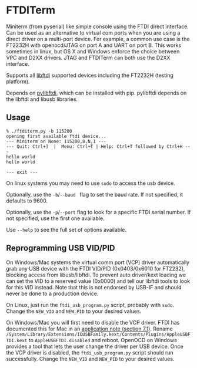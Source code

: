 # FTDITerm

Miniterm (from pyserial) like simple console using the FTDI direct interface. Can be used as an alternative to virtual com ports when you are using a direct driver on a multi-port device. For example, a common use case is the FT2232H with openocd/JTAG on port A and UART on port B. This works sometimes in linux, but OS X and Windows enforce the choice between VPC and D2XX drivers. JTAG and FTDITerm can both use the D2XX interface.

Supports all [libftdi](http://www.intra2net.com/en/developer/libftdi/) supported devices including the FT2232H (testing platform).

Depends on [pylibftdi](https://pypi.python.org/pypi/pylibftdi), which can be installed with pip. pylibftdi depends on the libftdi and libusb libraries.

## Usage

```
% ./ftditerm.py -b 115200
opening first available ftdi device...
--- Miniterm on None: 115200,8,N,1 ---
--- Quit: Ctrl+]  |  Menu: Ctrl+T | Help: Ctrl+T followed by Ctrl+H ---
hello world
hello world

--- exit ---
```

On linux systems you may need to use `sudo` to access the usb device.

Optionally, use the `-b`/`--baud ` flag to set the baud rate. If not specified, it defaults to 9600.

Optionally, use the `-p`/`--port` flag to look for a specific FTDI serial number. If not specified, use the first one available.

Use `--help` to see the full set of options available.

## Reprogramming USB VID/PID

On Windows/Mac systems the virtual comm port (VCP) driver automatically grab any USB device with the FTDI VID/PID (0x0403/0x6010 for FT2232), blocking access from libusb/libftdi. To prevent auto driver/kext loading we can set the VID to a reserved value (0x0000) and tell our libftdi tools to look for this VID instead. Note that this is not endorsed by USB-IF and should never be done to a production device.

On Linux, just run the `ftdi_usb_program.py` script, probably with `sudo`. Change the `NEW_VID` and `NEW_PID` to your desired values.

On Windows/Mac you will first need to disable the VCP driver. FTDI has documented this for Mac in an [application note (section 7.1)](http://www.ftdichip.com/Support/Documents/AppNotes/AN_134_FTDI_Drivers_Installation_Guide_for_MAC_OSX.pdf). Rename `/System/Library/Extensions/IOUSBFamily.kext/Contents/Plugins/AppleUSBFTDI.kext` to `AppleUSBFTDI.disabled` and reboot. OpenOCD on Windows provides a tool that lets the user change the driver per USB device. Once the VCP driver is disabled, the `ftdi_usb_program.py` script should run successfully. Change the `NEW_VID` and `NEW_PID` to your desired values.
